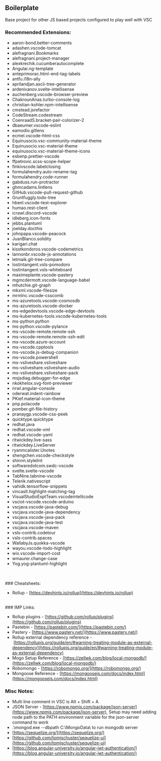 ## Boilerplate

Base project for other JS based projects configured to play well with VSC
<br>
### Recommended Extensions:

* aaron-bond.better-comments
* adashen.vscode-tomcat
* alefragnani.Bookmarks
* alefragnani.project-manager
* alexkrechik.cucumberautocomplete
* Angular.ng-template
* anteprimorac.html-end-tag-labels
* antfu.i18n-ally
* aprilandjan.ascii-tree-generator
* ardenivanov.svelte-intellisense
* auchenberg.vscode-browser-preview
* ChakrounAnas.turbo-console-log
* christian-kohler.npm-intellisense
* cmstead.jsrefactor
* CodeStream.codestream
* CoenraadS.bracket-pair-colorizer-2
* dbaeumer.vscode-eslint
* eamodio.gitlens
* ecmel.vscode-html-css
* Equinusocio.vsc-community-material-theme
* Equinusocio.vsc-material-theme
* equinusocio.vsc-material-theme-icons
* esbenp.prettier-vscode
* ffpetrovic.scss-scope-helper
* finkivscode.labelclosing
* formulahendry.auto-rename-tag
* formulahendry.code-runner
* gabduss.run-protractor
* ghmcadams.lintlens
* GitHub.vscode-pull-request-github
* Gruntfuggly.todo-tree
* hbenl.vscode-test-explorer
* humao.rest-client
* icrawl.discord-vscode
* idleberg.icon-fonts
* jebbs.plantuml
* joelday.docthis
* johnpapa.vscode-peacock
* JuanBlanco.solidity
* karigari.chat
* kisstkondoros.vscode-codemetrics
* lannonbr.vscode-js-annotations
* letmaik.git-tree-compare
* lostintangent.vsls-pomodoro
* lostintangent.vsls-whiteboard
* maximeplante.vscode-pastery
* mgmcdermott.vscode-language-babel
* mhutchie.git-graph
* mkxml.vscode-filesize
* mrmlnc.vscode-csscomb
* ms-azuretools.vscode-cosmosdb
* ms-azuretools.vscode-docker
* ms-edgedevtools.vscode-edge-devtools
* ms-kubernetes-tools.vscode-kubernetes-tools
* ms-python.python
* ms-python.vscode-pylance
* ms-vscode-remote.remote-ssh
* ms-vscode-remote.remote-ssh-edit
* ms-vscode.azure-account
* ms-vscode.cpptools
* ms-vscode.js-debug-companion
* ms-vscode.powershell
* ms-vsliveshare.vsliveshare
* ms-vsliveshare.vsliveshare-audio
* ms-vsliveshare.vsliveshare-pack
* msjsdiag.debugger-for-edge
* nkokhelox.svg-font-previewer
* nrwl.angular-console
* oderwat.indent-rainbow
* PKief.material-icon-theme
* pnp.polacode
* pomber.git-file-history
* pranaygp.vscode-css-peek
* quicktype.quicktype
* redhat.java
* redhat.vscode-xml
* redhat.vscode-yaml
* ritwickdey.live-sass
* ritwickdey.LiveServer
* ryanmcalister.Unotes
* shengchen.vscode-checkstyle
* shinnn.stylelint
* softwaredotcom.swdc-vscode
* svelte.svelte-vscode
* TabNine.tabnine-vscode
* Telerik.nativescript
* vahidk.tensorflow-snippets
* vincaslt.highlight-matching-tag
* VisualStudioExptTeam.vscodeintellicode
* vsciot-vscode.vscode-arduino
* vscjava.vscode-java-debug
* vscjava.vscode-java-dependency
* vscjava.vscode-java-pack
* vscjava.vscode-java-test
* vscjava.vscode-maven
* vsls-contrib.codetour
* vsls-contrib.spaces
* WallabyJs.quokka-vscode
* wayou.vscode-todo-highlight
* wix.vscode-import-cost
* wmaurer.change-case
* Yog.yog-plantuml-highlight

<br>
<br>
### Cheatsheets:

* Rollup - [https://devhints.io/rollup](https://devhints.io/rollup)

<br>
### IMP Links:

* Rollup plugins - [https://github.com/rollup/plugins](https://github.com/rollup/plugins)
* Pastebin - [https://pastebin.com/](https://pastebin.com/)
* Pastery - [https://www.pastery.net/](https://www.pastery.net/)
* Rollup external dependency reference - [https://rollupjs.org/guide/en/#warning-treating-module-as-external-dependency](https://rollupjs.org/guide/en/#warning-treating-module-as-external-dependency)
* Mogo Setup Reference - [https://zellwk.com/blog/local-mongodb/](https://zellwk.com/blog/local-mongodb/)
* Robomongo - [https://robomongo.org/](https://robomongo.org/)
* Mongoose Reference - [https://mongoosejs.com/docs/index.html](https://mongoosejs.com/docs/index.html)

### Misc Notes:

* Multi line comment in VSC is Alt + Shift + A
* JSON Server - [https://www.npmjs.com/package/json-server](https://www.npmjs.com/package/json-server)  Setup may need adding node path to the PATH environment variable for the json-server command to work
* .\mongod.exe --dbpath C:\MongoData\ to run mongodb server
* [https://sequelize.org/](https://sequelize.org/)
* [https://github.com/tomjschuster/sequelize-ui](https://github.com/tomjschuster/sequelize-ui)
* [https://blog.angular-university.io/angular-jwt-authentication/](https://blog.angular-university.io/angular-jwt-authentication/)